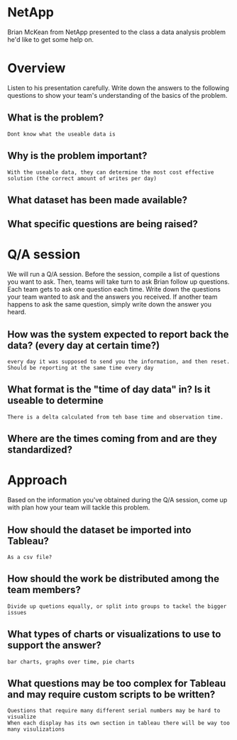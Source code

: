 # NetApp

Brian McKean from NetApp presented to the class a data analysis problem he'd
like to get some help on.

# Overview

Listen to his presentation carefully. Write down the answers to the following
questions to show your team's understanding of the basics of the problem.

## What is the problem?
	Dont know what the useable data is

## Why is the problem important?
	With the useable data, they can determine the most cost effective solution (the correct amount of writes per day)

## What dataset has been made available?


## What specific questions are being raised?


# Q/A session

We will run a Q/A session. Before the session, compile a list of questions you
want to ask. Then, teams will take turn to ask Brian follow up questions.
Each team gets to ask one question each time. Write down the questions your team
wanted to ask and the answers you received. If another team happens to ask the
same question, simply write down the answer you heard.

## How was the system expected to report back the data? (every day at certain time?)
	every day it was supposed to send you the information, and then reset. Should be reporting at the same time every day

## What format is the "time of day data" in? Is it useable to determine
	There is a delta calculated from teh base time and observation time. 

## Where are the times coming from and are they standardized?


# Approach

Based on the information you've obtained during the Q/A session, come up with
plan how your team will tackle this problem.

## How should the dataset be imported into Tableau?
	As a csv file?


## How should the work be distributed among the team members?
	Divide up quetions equally, or split into groups to tackel the bigger issues


## What types of charts or visualizations to use to support the answer?
	bar charts, graphs over time, pie charts 


## What questions may be too complex for Tableau and may require custom scripts to be written?
	Questions that require many different serial numbers may be hard to visualize
	When each display has its own section in tableau there will be way too many visulizations 
	
